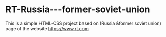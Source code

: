 # RT-Russia---former-soviet-union
This is a simple HTML-CSS project based on (Russia &amp;former soviet union) page of the website https://www.rt.com
